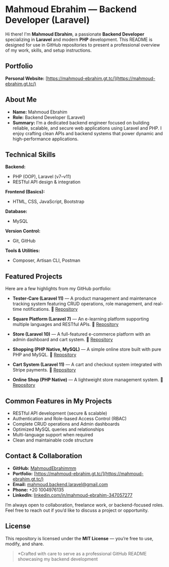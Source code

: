 # Mahmoud Ebrahim — Backend Developer (Laravel)

Hi there! I'm **Mahmoud Ebrahim**, a passionate **Backend Developer** specializing in **Laravel** and modern **PHP** development. This README is designed for use in GitHub repositories to present a professional overview of my work, skills, and setup instructions.


## Portfolio

**Personal Website:** [https://mahmoud-ebrahim.gt.tc/](https://mahmoud-ebrahim.gt.tc/)


## About Me

* **Name:** Mahmoud Ebrahim
* **Role:** Backend Developer (Laravel)
* **Summary:** I’m a dedicated backend engineer focused on building reliable, scalable, and secure web applications using Laravel and PHP. I enjoy crafting clean APIs and backend systems that power dynamic and high-performance applications.


## Technical Skills

**Backend:**  
- PHP (OOP), Laravel (v7–v11)  
- RESTful API design & integration  

**Frontend (Basics):**  
- HTML, CSS, JavaScript, Bootstrap  

**Database:**  
- MySQL  

**Version Control:**  
- Git, GitHub  

**Tools & Utilities:**  
- Composer, Artisan CLI, Postman  


## Featured Projects

Here are a few highlights from my GitHub portfolio:

* **Tester-Care (Laravel 11)** — A product management and maintenance tracking system featuring CRUD operations, role management, and real-time notifications.
  🔗 [Repository](https://github.com/MahmoudEbrahimmm/Tester-care)

* **Square Platform (Laravel 7)** — An e-learning platform supporting multiple languages and RESTful APIs.
  🔗 [Repository](https://github.com/MahmoudEbrahimmm/Square-platform)

* **Store (Laravel 10)** — A full-featured e-commerce platform with an admin dashboard and cart system.
  🔗 [Repository](https://github.com/MahmoudEbrahimmm/Store)

* **Shopping (PHP Native, MySQL)** — A simple online store built with pure PHP and MySQL.
  🔗 [Repository](https://github.com/MahmoudEbrahimmm/shopping-native)

* **Cart System (Laravel 11)** — A cart and checkout system integrated with Stripe payments.
  🔗 [Repository](https://github.com/MahmoudEbrahimmm/Cart)

* **Online Shop (PHP Native)** — A lightweight store management system.
  🔗 [Repository](https://github.com/MahmoudEbrahimmm/online-shope-native)


## Common Features in My Projects

* RESTful API development (secure & scalable)
* Authentication and Role-based Access Control (RBAC)
* Complete CRUD operations and Admin dashboards
* Optimized MySQL queries and relationships
* Multi-language support when required
* Clean and maintainable code structure


## Contact & Collaboration

* **GitHub:** [MahmoudEbrahimmm](https://github.com/MahmoudEbrahimmm)
* **Portfolio:** [https://mahmoud-ebrahim.gt.tc/](https://mahmoud-ebrahim.gt.tc/)
* **Email:** [mahmoud.backend.laravel@gmail.com](mailto:mahmoud.backend.laravel@gmail.com)
* **Phone:** +20 1004976135
* **LinkedIn:** [linkedin.com/in/mahmoud-ebrahim-347057277](https://www.linkedin.com/in/mahmoud-ebrahim-347057277/)

I’m always open to collaboration, freelance work, or backend-focused roles. Feel free to reach out if you’d like to discuss a project or opportunity.


## License

This repository is licensed under the **MIT License** — you’re free to use, modify, and share.


> *Crafted with care to serve as a professional GitHub README showcasing my backend development
